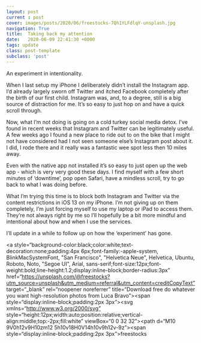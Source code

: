 ```yaml
---
layout: post
current : post
cover: images/posts/2020/06/freestocks-7Qh1YLFdlqY-unsplash.jpg
navigation: True
title:  Taking back my attention
date:   2020-06-09 22:41:30 +0000
tags: update
class: post-template
subclass: 'post'
---
```

An experiment in intentionality.

When I last setup my iPhone I deliberately didn’t install the Instagram app. I’d already largely sworn off Twitter and itched Facebook completely after the birth of our first child. Instagram was, and, to a degree, still is a big source of distraction for me. It’s so easy to just hop on and have a quick scroll through.

Now, what I’m not doing is going on a cold turkey social media detox. I’ve found in recent weeks that Instagram and Twitter can be legitimately useful. A few weeks ago I found a new place to ride out to on the bike that I might not have considered had I not seen someone else’s Instagram post about it. I did, I rode there and it really was a fantastic wee spot less then 10 miles away.

Even with the native app not installed it’s so easy to just open up the web app - which is very very good these days. I find myself with a few short minutes of ‘downtime’, pop open Safari, have a mindless scroll, try to go back to what I was doing before.

What I’m trying this time is to block both Instagram and Twitter via the content restrictions in iOS 13 on my iPhone. I’m not giving up on them completely, I’m just forcing myself to use my laptop or iPad to access them. They’re not always right by me so I’ll hopefully be a bit more mindful and intentional about how and when I use the services.

I’ll update in a while to follow up on how the ‘experiment’ has gone.

<a style=“background-color:black;color:white;text-decoration:none;padding:4px 6px;font-family:-apple-system, BlinkMacSystemFont, &quot;San Francisco&quot;, &quot;Helvetica Neue&quot;, Helvetica, Ubuntu, Roboto, Noto, &quot;Segoe UI&quot;, Arial, sans-serif;font-size:12px;font-weight:bold;line-height:1.2;display:inline-block;border-radius:3px” href=“https://unsplash.com/@freestocks?utm_source=unsplash&utm_medium=referral&utm_content=creditCopyText” target=“_blank” rel=“noopener noreferrer” title=“Download free do whatever you want high-resolution photos from Luca Bravo”><span style=“display:inline-block;padding:2px 3px”><svg xmlns=“http://www.w3.org/2000/svg” style=“height:12px;width:auto;position:relative;vertical-align:middle;top:-2px;fill:white” viewBox=“0 0 32 32”><title>unsplash-logo</title><path d=“M10 9V0h12v9H10zm12 5h10v18H0V14h10v9h12v-9z”></path></svg></span><span style=“display:inline-block;padding:2px 3px”>freestocks</span></a>